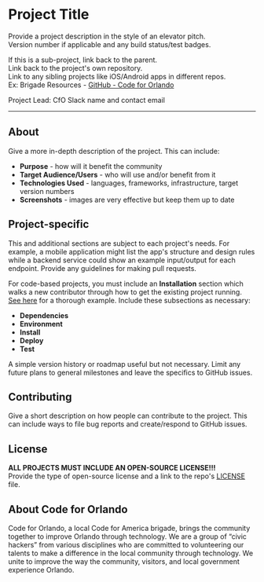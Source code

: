 # Project Title

Provide a project description in the style of an elevator pitch.  
Version number if applicable and any build status/test badges.

If this is a sub-project, link back to the parent.  
Link back to the project's own repository.  
Link to any sibling projects like iOS/Android apps in different repos.  
Ex: Brigade Resources - [GitHub - Code for Orlando](https://github.com/cforlando/brigade-resources)

Project Lead: CfO Slack name and contact email

---

## About

Give a more in-depth description of the project. This can include:
* **Purpose** - how will it benefit the community
* **Target Audience/Users** - who will use and/or benefit from it
* **Technologies Used** - languages, frameworks, infrastructure, target version numbers
* **Screenshots** - images are very effective but keep them up to date

## Project-specific

This and additional sections are subject to each project's needs. For example, a mobile application might list the app's structure and design rules while a backend service could show an example input/output for each endpoint. Provide any guidelines for making pull requests.

For code-based projects, you must include an **Installation** section which walks a new contributor through how to get the existing project running. [See here](https://github.com/codeforamerica/cfapi#installation) for a thorough example. Include these subsections as necessary:

* **Dependencies**
* **Environment**
* **Install**
* **Deploy**
* **Test**

A simple version history or roadmap useful but not necessary. Limit any future plans to general milestones and leave the specifics to GitHub issues.

## Contributing

Give a short description on how people can contribute to the project. This can include ways to file bug reports and create/respond to GitHub issues.

## License

**ALL PROJECTS MUST INCLUDE AN OPEN-SOURCE LICENSE!!!**  
Provide the type of open-source license and a link to the repo's [LICENSE](https://github.com/cforlando/brigade-resources/blob/master/LICENSE) file.

## About Code for Orlando

Code for Orlando, a local Code for America brigade, brings the community together to improve Orlando through technology. We are a group of “civic hackers” from various disciplines who are committed to volunteering our talents to make a difference in the local community through technology. We unite to improve the way the community, visitors, and local government experience Orlando.
